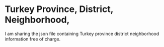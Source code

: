# Turkey Province, District, Neighborhood,
I am sharing the json file containing Turkey province district neighborhood information free of charge.

